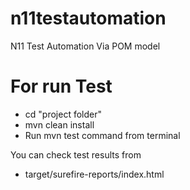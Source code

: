 # n11testautomation
N11 Test Automation Via POM model

# For run Test
- cd "project folder"
- mvn clean install 
- Run mvn test command from terminal

You can check test results from 
- target/surefire-reports/index.html

